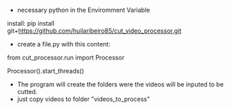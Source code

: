 * necessary python in the Enviromment Variable

install:
pip install git+https://github.com/huilaribeiro85/cut_video_processor.git


* create a file.py with this content:

from cut_processor.run import Processor

Processor().start_threads()

* The program will create the folders were the videos will be inputed to be cutted.
* just copy videos to folder "videos_to_process"
